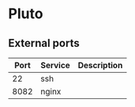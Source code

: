 # Pluto

## External ports

| Port | Service | Description |
| ---- | ------- | ----------- |
| 22   | ssh     |             |
| 8082 | nginx   |             |


